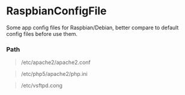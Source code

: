 RaspbianConfigFile
=========================================
Some app config files for Raspbian/Debian, better compare to default config files before use
 them.

### Path ###
> /etc/apache2/apache2.conf

> /etc/php5/apache2/php.ini

> /etc/vsftpd.cong

